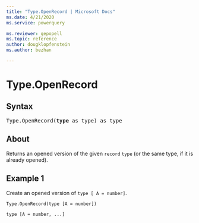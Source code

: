 ```yaml
---
title: "Type.OpenRecord | Microsoft Docs"
ms.date: 4/21/2020
ms.service: powerquery

ms.reviewer: gepopell
ms.topic: reference
author: dougklopfenstein
ms.author: bezhan

---
```

# Type.OpenRecord

## Syntax

<pre>
Type.OpenRecord(<b>type</b> as type) as type
</pre>
  
## About  
Returns an opened version of the given `record` `type` (or the same type, if it is already opened).

## Example 1
Create an opened version of `type [ A = number]`.

```powerquery-m
Type.OpenRecord(type [A = number])
```

`type [A = number, ...]`
